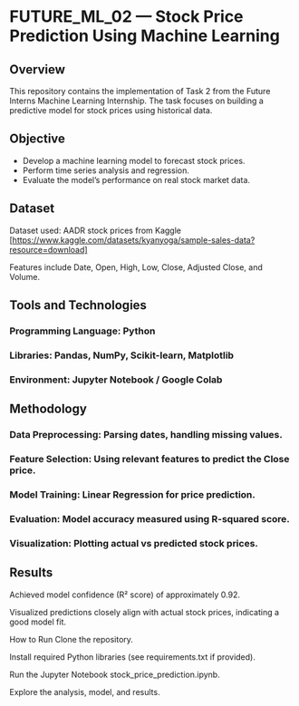 # FUTURE_ML_02 — Stock Price Prediction Using Machine Learning
## Overview
This repository contains the implementation of Task 2 from the Future Interns Machine Learning Internship. The task focuses on building a predictive model for stock prices using historical data.

## Objective
- Develop a machine learning model to forecast stock prices.
- Perform time series analysis and regression.
- Evaluate the model’s performance on real stock market data.

## Dataset
Dataset used: AADR stock prices from Kaggle [https://www.kaggle.com/datasets/kyanyoga/sample-sales-data?resource=download]

Features include Date, Open, High, Low, Close, Adjusted Close, and Volume.

## Tools and Technologies
### Programming Language: Python

### Libraries: Pandas, NumPy, Scikit-learn, Matplotlib

### Environment: Jupyter Notebook / Google Colab

## Methodology
### Data Preprocessing: Parsing dates, handling missing values.

### Feature Selection: Using relevant features to predict the Close price.

### Model Training: Linear Regression for price prediction.

### Evaluation: Model accuracy measured using R-squared score.

### Visualization: Plotting actual vs predicted stock prices.

## Results
Achieved model confidence (R² score) of approximately 0.92.

Visualized predictions closely align with actual stock prices, indicating a good model fit.

How to Run
Clone the repository.

Install required Python libraries (see requirements.txt if provided).

Run the Jupyter Notebook stock_price_prediction.ipynb.

Explore the analysis, model, and results.

